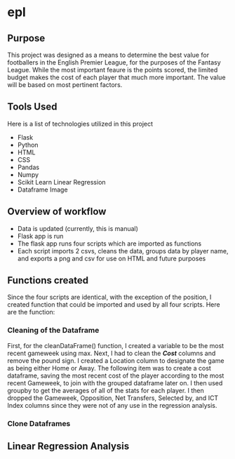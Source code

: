 # epl

## Purpose

This project was designed as a means to determine the best value
for footballers in the English Premier League, for the purposes of the Fantasy
League. While the most important feaure is the points scored, the limited
budget makes the cost of each player that much more important. The value will
be based on most pertinent factors.

## Tools Used

Here is a list of technologies utilized in this project
* Flask
* Python
* HTML
* CSS
* Pandas
* Numpy
* Scikit Learn Linear Regression
* Dataframe Image

## Overview of workflow

* Data is updated (currently, this is manual)
* Flask app is run
* The flask app runs four scripts which are imported as functions
* Each script imports 2 csvs, cleans the data, groups data by player name, and exports a png and csv
    for use on HTML and future purposes


## Functions created

Since the four scripts are identical, with the exception of the position, I
created function that could be imported and used by all four scripts. Here are the function:


### Cleaning of the Dataframe

First, for the cleanDataFrame() function, I created a variable to be the most recent gameweek using max. Next, I
had to clean the ***_Cost_*** columns and remove the pound sign. I created a
Location column to designate the game as being either Home or Away. The
following item was to create a cost dataframe, saving the most recent cost of
the player according to the most recent Gameweek, to join with the grouped
dataframe later on. I then used groupby to get the averages of all of the
stats for each player. I then dropped the Gameweek, Opposition, Net Transfers,
Selected by, and ICT Index columns since they were not of any use in the
regression analysis.

### Clone Dataframes





## Linear Regression Analysis


